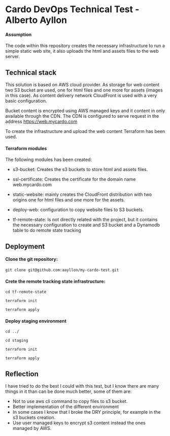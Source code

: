 # Cardo DevOps Technical Test - Alberto Ayllon

#### Assumption

The code within this repository creates the necessary infrastructure to run a simple static web site, it also
uploads the html and assets files to the web server.

## Technical stack

This solution is based on AWS cloud provider. As storage for web content two S3 bucket are used, one for html files and
one more for assets (images in this case). As content delivery network CloudFront is used with a very basic configuration.

Bucket content is encrypted using AWS managed keys and it content in only available through the CDN.
The CDN is configured to serve request in the address https://web.mycardo.com

To create the infrastructure and upload the web content Terraform has been used. 

#### Terraform modules

The following modules has been created:
- s3-bucket: Creates the s3 buckets to store html and assets files.
- ssl-certificate: Creates the certificate for the domain name web.mycardo.com
- static-website: mainly creates the CloudFront distribution with two origins one for html files and one more for the assets.
- deploy-web: configuration to copy website files to S3 buckets.


- tf-remote-state: Is not directly related with the project, but it contains the necessary configuration to create and S3 bucket and a Dynamodb table to do remote state tracking

## Deployment

#### Clone the git repository: 

`git clone git@github.com:aayllon/my-cardo-test.git`

#### Crete the remote tracking state infrastructure:

`cd tf-remote-state`

`terraform init`

`terraform apply`

#### Deploy staging environment

`cd ../`

`cd staging`

`terraform init`

`terraform apply`

## Reflection  

I have tried to do the best I could with this test, but I know there are many things in it than can be done much better, some of them are:

- Not to use aws cli command to copy files to s3 bucket.
- Better implementation of the different environment
- In some cases I know that I broke the DRY principle, for example in the s3 buckets creation.
- Use user managed keys to encrypt s3 content instead the ones managed by AWS.


